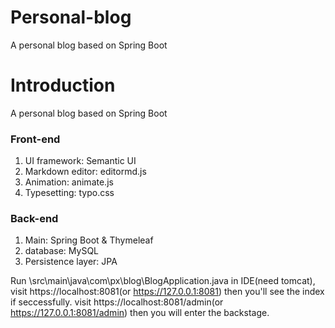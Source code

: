 # Personal-blog
A personal blog based on Spring Boot

# Introduction

A personal blog based on Spring Boot

### Front-end
1. UI framework: Semantic UI
2. Markdown editor: editormd.js
3. Animation: animate.js
4. Typesetting: typo.css

### Back-end
1. Main: Spring Boot & Thymeleaf
2. database: MySQL
3. Persistence layer: JPA

Run \src\main\java\com\px\blog\BlogApplication.java in IDE(need tomcat), 
visit https://localhost:8081(or https://127.0.0.1:8081) then you'll see the index if seccessfully.
visit https://localhost:8081/admin(or https://127.0.0.1:8081/admin) then you will enter the backstage.
